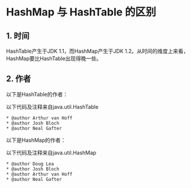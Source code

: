 # HashMap 与 HashTable 的区别

## 1. 时间

HashTable产生于JDK 1.1，而HashMap产生于JDK 1.2。从时间的维度上来看，HashMap要比HashTable出现得晚一些。

## 2. 作者

以下是HashTable的作者：

以下代码及注释来自java.util.HashTable

```
* @author Arthur van Hoff
* @author Josh Bloch
* @author Neal Gafter
```

以下是HashMap的作者：

以下代码及注释来自java.util.HashMap

```
* @author Doug Lea
* @author Josh Bloch
* @author Arthur van Hoff
* @author Neal Gafter
```

